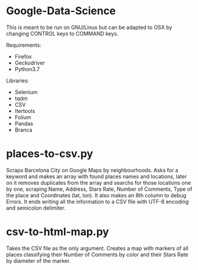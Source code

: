 # Google-Data-Science

This is meant to be run on GNU/Linux but can be adapted to OSX by changing CONTROL keys to COMMAND keys.

Requirements:
 - Firefox
 - Geckodriver
 - Python3.7
 
 Libraries:
  - Selenium
  - tqdm
  - CSV
  - Itertools
  - Folium
  - Pandas
  - Branca
  
 # places-to-csv.py
Scraps Barcelona City on Google Maps by neighbourhoods. Asks for a keyword and makes an array with found places names and locations, later on it removes duplicates from the array and searchs for those locations one by one, scraping Name, Address, Stars Rate, Number of Comments, Type of the place and Coordinates (lat, lon). It also makes an 8th column to debug Errors. It ends writing all the information to a CSV file with UTF-8 encoding and semicolon delimiter.
 
 # csv-to-html-map.py
Takes the CSV file as the only argument. Creates a map with markers of all places classifying their Number of Comments by color and their Stars Rate by diameter of the marker.
